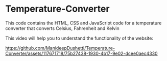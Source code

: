 # Temperature-Converter
This code contains the HTML, CSS and JavaScript code for a temperature converter that converts Celsius, Fahrenheit and Kelvin

This video will help you to understand the functionality of the website:



https://github.com/ManideepDushetti/Temperature-Converter/assets/117671718/75b27438-1930-4b17-9e02-dcee0aec4330

